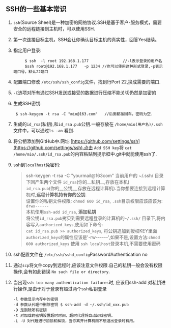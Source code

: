SSH的一些基本常识
--
1. `ssh`(Source Sheel)是一种加密的网络协议.SSH是基于客户-服务模式，需要安全的远程链接到主机时，可以使用SSH.
2. 第一次连接目标主机，SSH会让你确认目标主机的真实性，回答Yes继续。
3. 指定用户登录:

            $ ssh  -l root 192.168.1.177               //-l表示登录的用户名
            $ssh root@192.168.1.177   -p 1234 //也可以使用这种形式登录,-p表示端口号，默认22端口
  
4. 配置端口修改 `/etc/ssh/ssh_config`文件，找到行Port 22,换成需要的端口.
5. `-C`选项对所有通过SSH发送或接受的数据进行压缩不能关切仍然是加密的
6. 生成SSH密钥:

        $ ssh-keygen -t rsa -C "mio@163.com"   //后面都按回车，密码为空.

7. 生成的`id_rsa`(私钥),和`id_rsa.pub`公钥.一般存放在 `/home/mio(用户名)/.ssh`文件中，可以通过`ls -an` 看到.
8. 将公钥添加到GitHub中.网址:[https://github.com/settings/ssh](https://github.com/settings/ssh).点击 `Add SSH key`将 `cat /home/mio/.ssh/id_rsa.pub`的内容粘贴到提示框中.git中就能使用ssh了.

8. ssh到`localhost`免密码:
	> ssh-keygen -t rsa -C "yourmail@163com"
	> 当前用户的 ~/.ssh/ 目录下回产生两个文件 `id_rsa`(你的__私钥__,存放在本机)  
	> `id_rsa.pub`(你的__公钥__,存放在远程计算机).当你想要连接到远程计算机时,__远程计算机持有你的公钥__.  
	> 设置你的私钥文件权限: `chmod 600 id_rsa`, `.ssh`目录权限应该应该为: `drwx------`  
	> 本机使用`ssh-add id_rsa`, __添加私钥__  
	> 将公钥`id_rsa.pub`拷贝到需要远程登录的计算机的`~/.ssh/` 目录下,将内容写入`authorized_keys`,使用如下命令:  
	> `cat id_rsa.pub >> authorized_keys`, 将公钥追加到授权KEY里面  
	> `authorized_keys`的属性应该是'-rw------',如果不是,设置方法:`chmod 600 authorized_keys`
	> 使用 `ssh localhost`登录本机,不需要使用密码

9. ssh配置文件在 `/etc/ssh/sshd_config`PasswordAuthentication no
10. 通过`scp`将文件copy到远程时,应该注意文件权限.自己的私钥一般会没有权限操作,会有如此错误 `No such file or directory`.
11. 当出现`ssh too many authentication failures`时, 应该用ssh-add 对私钥进行操作,是由于对于登录有超过两个ssh私钥登录

		-l 参数显示内存中的密钥
		-d 参数从代理中删除密钥 $ ssh-add -d ~/.ssh/id_xxx.pub
		-D 是删除所有密钥
		-t 对加载的密钥设置超时时间，超时代理将自动卸载密钥。
		-L -U 对代理进行加锁和解锁，当你离开计算机而不想退出登录时有用。